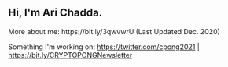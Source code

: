 <h2> Hi, I'm Ari Chadda.</h2>
More about me: https://bit.ly/3qwvwrU (Last Updated Dec. 2020)

Something I'm working on: https://twitter.com/cpong2021 | https://bit.ly/CRYPTOPONGNewsletter
<!---
<h3> About Me: </h3> 
-->
<!---
- Coming soon...
-->
<!---
<h3> Projects: </h3>
<!---
- Coming soon...
-->
<!---
<h3> Technical Literacy:</h3>
-->
<!---
  ![Python](https://img.shields.io/badge/python%20-%2314354C.svg?&style=for-the-badge&logo=python&logoColor=white)
  ![Java](https://img.shields.io/badge/java-%23ED8B00.svg?&style=for-the-badge&logo=java&logoColor=white)
  ![C](https://img.shields.io/badge/c%20-%2300599C.svg?&style=for-the-badge&logo=c&logoColor=white)
  ![Swift](https://img.shields.io/badge/swift-%23FA7343.svg?&style=for-the-badge&logo=swift&logoColor=white)
  ![HTML](https://img.shields.io/badge/html5%20-%23E34F26.svg?&style=for-the-badge&logo=html5&logoColor=white)
  ![CSS](https://img.shields.io/badge/css3%20-%231572B6.svg?&style=for-the-badge&logo=css3&logoColor=white)
  ![JavaScript](https://img.shields.io/badge/javascript%20-%23323330.svg?&style=for-the-badge&logo=javascript&logoColor=%23F7DF1E)
  ![AWS](https://img.shields.io/badge/AWS%20-%23FF9900.svg?&style=for-the-badge&logo=amazon-aws&logoColor=white)
  ![Pytorch](https://img.shields.io/badge/PyTorch%20-%23EE4C2C.svg?&style=for-the-badge&logo=PyTorch&logoColor=white)
  ![Tensorflow](https://img.shields.io/badge/TensorFlow%20-%23FF6F00.svg?&style=for-the-badge&logo=TensorFlow&logoColor=white)
-->
  

<!---
<h3> Connect with Me: </h3>
-->
<!---
<p align="center">
<a href="https://www.chadda.ai/"><img alt="Website" src="https://img.shields.io/badge/Website-www.chadda.ai-blue?style=flat-square&logo=google-chrome"></a>
<a href="https://www.linkedin.com/in/arichadda"><img alt="LinkedIn" src="https://img.shields.io/badge/LinkedIn-arichadda-blue?style=flat-square&logo=linkedin"></a>
<a href="mailto:ari.chadda@gmail.com"><img alt="Email" src="https://img.shields.io/badge/Email-ari.chadda@gmail.com-blue?style=flat-square&logo=gmail"></a>
</p>
-->
